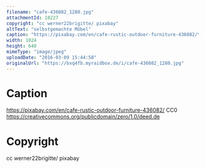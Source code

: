 ```yaml
---
filename: "cafe-436082_1280.jpg"
attachmentId: 18227
copyright: "cc werner22brigitte/ pixabay"
altText: "selbstgemachte Möbel"
caption: "https://pixabay.com/en/cafe-rustic-outdoor-furniture-436082/\nCC0\nhttps://creativecommons.org/publicdomain/zero/1.0/deed.de"
width: 1024
height: 640
mimeType: "image/jpeg"
uploadDate: "2016-03-09 15:44:58"
originalUrl: "https://bxq4fb.myraidbox.de/i/cafe-436082_1280.jpg"
---
```


# Caption

https://pixabay.com/en/cafe-rustic-outdoor-furniture-436082/
CC0
https://creativecommons.org/publicdomain/zero/1.0/deed.de

# Copyright

cc werner22brigitte/ pixabay
